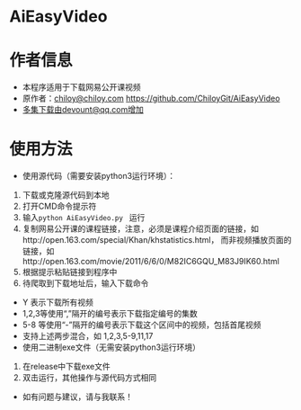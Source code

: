 # AiEasyVideo
# 作者信息 
- 本程序适用于下载网易公开课视频
- 原作者：chiloy@chiloy.com  https://github.com/ChiloyGit/AiEasyVideo
- 多集下载由devount@qq.com增加
# 使用方法
- 使用源代码（需要安装python3运行环境）： 
 1. 下载或克隆源代码到本地 
 2. 打开CMD命令提示符
 3. 输入`python AiEasyVideo.py ` 运行
 4. 复制网易公开课的课程链接，注意，必须是课程介绍页面的链接，如http://open.163.com/special/Khan/khstatistics.html，
 而非视频播放页面的链接，如http://open.163.com/movie/2011/6/6/0/M82IC6GQU_M83J9IK60.html
 5. 根据提示粘贴链接到程序中
 6. 待爬取到下载地址后，输入下载命令
   - Y 表示下载所有视频
   -  1,2,3等使用“,”隔开的编号表示下载指定编号的集数
   - 5-8 等使用“-”隔开的编号表示下载这个区间中的视频，包括首尾视频
   - 支持上述两步混合，如 1,2,3,5-9,11,17
- 使用二进制exe文件（无需安装python3运行环境）
 1. 在release中下载exe文件
 2. 双击运行，其他操作与源代码方式相同
 
- 如有问题与建议，请与我联系！
